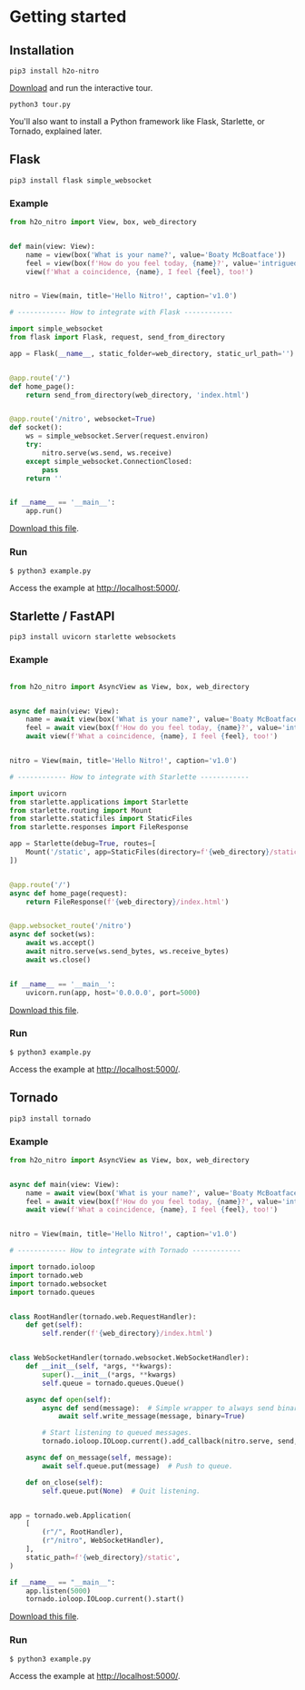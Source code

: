 # Getting started

## Installation

```
pip3 install h2o-nitro
```


[Download](https://raw.githubusercontent.com/h2oai/nitro/main/py/tour.py) and run the interactive tour.

``` 
python3 tour.py
```

You'll also want to install a Python framework like Flask, Starlette, or Tornado, explained later.

## Flask

```
pip3 install flask simple_websocket
```

### Example

```py
from h2o_nitro import View, box, web_directory


def main(view: View):
    name = view(box('What is your name?', value='Boaty McBoatface'))
    feel = view(box(f'How do you feel today, {name}?', value='intrigued'))
    view(f'What a coincidence, {name}, I feel {feel}, too!')


nitro = View(main, title='Hello Nitro!', caption='v1.0')

# ------------ How to integrate with Flask ------------

import simple_websocket
from flask import Flask, request, send_from_directory

app = Flask(__name__, static_folder=web_directory, static_url_path='')


@app.route('/')
def home_page():
    return send_from_directory(web_directory, 'index.html')


@app.route('/nitro', websocket=True)
def socket():
    ws = simple_websocket.Server(request.environ)
    try:
        nitro.serve(ws.send, ws.receive)
    except simple_websocket.ConnectionClosed:
        pass
    return ''


if __name__ == '__main__':
    app.run()
```

[Download this file](https://raw.githubusercontent.com/h2oai/nitro/main/py/examples/flask/example.py).

### Run

```
$ python3 example.py
```

Access the example at [http://localhost:5000/](http://localhost:5000/).

## Starlette / FastAPI

```
pip3 install uvicorn starlette websockets
```

### Example

```py

from h2o_nitro import AsyncView as View, box, web_directory


async def main(view: View):
    name = await view(box('What is your name?', value='Boaty McBoatface'))
    feel = await view(box(f'How do you feel today, {name}?', value='intrigued'))
    await view(f'What a coincidence, {name}, I feel {feel}, too!')


nitro = View(main, title='Hello Nitro!', caption='v1.0')

# ------------ How to integrate with Starlette ------------

import uvicorn
from starlette.applications import Starlette
from starlette.routing import Mount
from starlette.staticfiles import StaticFiles
from starlette.responses import FileResponse

app = Starlette(debug=True, routes=[
    Mount('/static', app=StaticFiles(directory=f'{web_directory}/static')),
])


@app.route('/')
async def home_page(request):
    return FileResponse(f'{web_directory}/index.html')


@app.websocket_route('/nitro')
async def socket(ws):
    await ws.accept()
    await nitro.serve(ws.send_bytes, ws.receive_bytes)
    await ws.close()


if __name__ == '__main__':
    uvicorn.run(app, host='0.0.0.0', port=5000)
```

[Download this file](https://raw.githubusercontent.com/h2oai/nitro/main/py/examples/starlette/example.py).

### Run

```
$ python3 example.py
```

Access the example at [http://localhost:5000/](http://localhost:5000/).

## Tornado

```
pip3 install tornado
```

### Example

```py
from h2o_nitro import AsyncView as View, box, web_directory


async def main(view: View):
    name = await view(box('What is your name?', value='Boaty McBoatface'))
    feel = await view(box(f'How do you feel today, {name}?', value='intrigued'))
    await view(f'What a coincidence, {name}, I feel {feel}, too!')


nitro = View(main, title='Hello Nitro!', caption='v1.0')

# ------------ How to integrate with Tornado ------------

import tornado.ioloop
import tornado.web
import tornado.websocket
import tornado.queues


class RootHandler(tornado.web.RequestHandler):
    def get(self):
        self.render(f'{web_directory}/index.html')


class WebSocketHandler(tornado.websocket.WebSocketHandler):
    def __init__(self, *args, **kwargs):
        super().__init__(*args, **kwargs)
        self.queue = tornado.queues.Queue()

    async def open(self):
        async def send(message):  # Simple wrapper to always send binary messages.
            await self.write_message(message, binary=True)

        # Start listening to queued messages.
        tornado.ioloop.IOLoop.current().add_callback(nitro.serve, send, self.queue.get)

    async def on_message(self, message):
        await self.queue.put(message)  # Push to queue.

    def on_close(self):
        self.queue.put(None)  # Quit listening.


app = tornado.web.Application(
    [
        (r"/", RootHandler),
        (r"/nitro", WebSocketHandler),
    ],
    static_path=f'{web_directory}/static',
)

if __name__ == "__main__":
    app.listen(5000)
    tornado.ioloop.IOLoop.current().start()
```

[Download this file](https://raw.githubusercontent.com/h2oai/nitro/main/py/examples/tornado/example.py).

### Run

```
$ python3 example.py
```

Access the example at [http://localhost:5000/](http://localhost:5000/).
